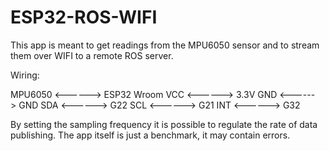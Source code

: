 # ESP32-ROS-WIFI

This app is meant to get readings from the MPU6050 sensor and to stream them over WIFI to a remote ROS server.

Wiring:

MPU6050  <------>  ESP32 Wroom
VCC      <------>  3.3V
GND      <------>  GND
SDA      <------>  G22
SCL      <------>  G21
INT      <------>  G32

By setting the sampling frequency it is possible to regulate the rate of data publishing.
The app itself is just a benchmark, it may contain errors.
